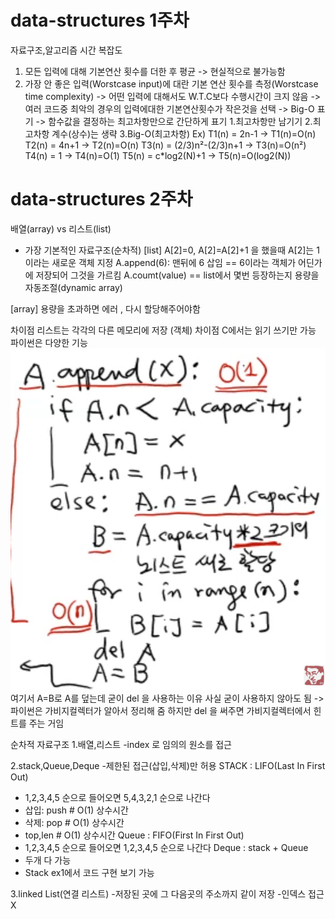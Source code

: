 ﻿# data-structures 1주차
자료구조,알고리즘 시간 복잡도
1. 모든 입력에 대해 기본연산 횟수를 더한 후 평균
    -> 현실적으로 불가능함
2. 가장 안 좋은 입력(Worstcase input)에 대란 기본 연산 횟수를 측정(Worstcase time complexity)
    -> 어떤 입력에 대해서도 W.T.C보다 수행시간이 크지 않음
    -> 여러 코드중 최악의 경우의 입력에대한 기본연산횟수가 작은것을 선택
    -> Big-O 표기
    -> 함수값을 결정하는 최고차항만으로 간단하게 표기
         1.최고차항만 남기기
         2.최고차항 계수(상수)는 생략
         3.Big-O(최고차항)
         Ex)
         T1(n) = 2n-1 -> T1(n)=O(n)
         T2(n) = 4n+1 -> T2(n)=O(n)
         T3(n) = (2/3)n²-(2/3)n+1 -> T3(n)=O(n²)
         T4(n) = 1 -> T4(n)=O(1)
         T5(n) = c*log2(N)+1 -> T5(n)=O(log2(N))

# data-structures 2주차
배열(array) vs 리스트(list)
- 가장 기본적인 자료구조(순차적)
[list]
A[2]=0, A[2]=A[2]+1 을 했을때 A[2]는 1이라는 새로운 객체 지정
A.append(6): 맨뒤에 6 삽임 == 6이라는 객체가 어딘가에 저장되어 그것을 가르킴
A.coumt(value) == list에서 몇번 등장하는지
용량을 자동조절(dynamic array)

[array]
용량을 초과하면 에러 , 다시 할당해주어야함

차이점 리스트는 각각의 다른 메모리에 저장 (객체)
차이점 C에서는 읽기 쓰기만 가능 파이썬은 다양한 기능
![img.png](img.png)
여기서 A=B로 A를 덮는데 굳이 del 을 사용하는 이유
사실 굳이 사용하지 않아도 됨 -> 파이썬은 가비지컬렉터가 알아서 정리해 줌 
하지만 del 을 써주면 가비지컬렉터에서 힌트를 주는 거임

순차적 자료구조
1.배열,리스트
-index 로 임의의 원소를 접근

2.stack,Queue,Deque
-제한된 접근(삽입,삭제)만 허용 
STACK : LIFO(Last In First Out)
- 1,2,3,4,5 순으로 들어오면 5,4,3,2,1 순으로 나간다
- 삽입: push # O(1) 상수시간
- 삭제: pop # O(1) 상수시간
- top,len # O(1) 상수시간
Queue : FIFO(First In First Out) 
- 1,2,3,4,5 순으로 들어오면 1,2,3,4,5 순으로 나간다
Deque : stack + Queue
- 두개 다 가능 
- Stack ex1에서 코드 구현 보기 가능

3.linked List(연결 리스트)
-저장된 곳에 그 다음곳의 주소까지 같이 저장
-인덱스 접근 X

 